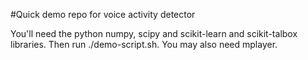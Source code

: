 #Quick demo repo for voice activity detector

You'll need the python numpy, scipy and scikit-learn and scikit-talbox libraries.
Then run ./demo-script.sh. You may also need mplayer.
